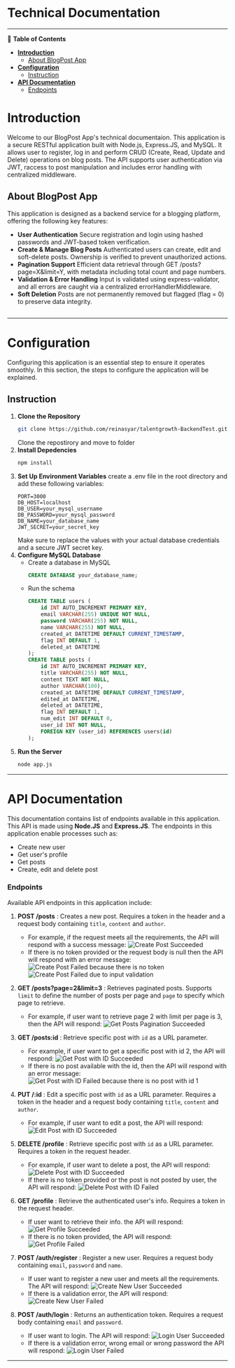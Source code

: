 # Technical Documentation

---

<aside>
📜 <strong>Table of Contents</strong>

- [**Introduction**](#Introduction)
    - [About BlogPost App](#about-blogpost-app)
- [**Configuration**](#Configuration)
    - [Instruction](#instruction)
- [**API Documentation**](#api-documentation)
    - [Endpoints](#endpoints)
</aside>

# **Introduction**

Welcome to our BlogPost App's technical documentaion. This application is a secure RESTful application built with Node.js, Express.JS, and MySQL. It allows user to register, log in and perform CRUD (Create, Read, Update and Delete) operations on blog posts. The API supports user authentication via JWT, raccess to post manipulation and includes error handling with centralized middleware.

## **About** BlogPost App

This application is designed as a backend service for a blogging platform, offering the following key features:
- **User Authentication**
    Secure registration and login using hashed passwords and JWT-based token verification.
- **Create & Manage Blog Posts**
    Authenticated users can create, edit and soft-delete posts. Ownership is verified to prevent unauthorized actions.
- **Pagination Support**
    Efficient data retrieval through GET /posts?page=X&limit=Y, with metadata including total count and page numbers.
- **Validation & Error Handling**
    Input is validated using express-validator, and all errors are caught via a centralized errorHandlerMiddleware.
- **Soft Deletion**
    Posts are not permanently removed but flagged (flag = 0) to preserve data integrity.

## 

---

# Configuration

Configuring this application is an essential step to ensure it operates smoothly. In this section, the steps to configure the application will be explained.

## Instruction
1. **Clone the Repository**
    ```bash
    git clone https://github.com/reinasyar/talentgrowth-BackendTest.git
    ```
    Clone the repostirory and move to folder
2. **Install Depedencies**
    ```bash
    npm install
    ```
3. **Set Up Environment Variables**
    create a .env file in the root directory and add these following variables:
    ```env
    PORT=3000
    DB_HOST=localhost
    DB_USER=your_mysql_username
    DB_PASSWORD=your_mysql_password
    DB_NAME=your_database_name
    JWT_SECRET=your_secret_key
    ```
    Make sure to replace the values with your actual database credentials and a secure JWT secret key.
4. **Configure MySQL Database**
    - Create a database in MySQL
        ```sql
        CREATE DATABASE your_database_name;
        ```
    - Run the schema
        ```sql
        CREATE TABLE users (
            id INT AUTO_INCREMENT PRIMARY KEY,
            email VARCHAR(255) UNIQUE NOT NULL,
            password VARCHAR(255) NOT NULL,
            name VARCHAR(255) NOT NULL,
            created_at DATETIME DEFAULT CURRENT_TIMESTAMP,
            flag INT DEFAULT 1,
            deleted_at DATETIME
        );
        CREATE TABLE posts (
            id INT AUTO_INCREMENT PRIMARY KEY,
            title VARCHAR(255) NOT NULL,
            content TEXT NOT NULL,
            author VARCHAR(100),
            created_at DATETIME DEFAULT CURRENT_TIMESTAMP,
            edited_at DATETIME,
            deleted_at DATETIME,
            flag INT DEFAULT 1,
            num_edit INT DEFAULT 0,
            user_id INT NOT NULL,
            FOREIGN KEY (user_id) REFERENCES users(id)
        );
        ```
5. **Run the Server**
    ```bash
    node app.js
    ```

---

# API Documentation

This documentation contains list of endpoints available in this application. This API is made using **Node.JS** and **Express.JS**. The endpoints in this application enable processes such as:

- Create new user
- Get user's profile
- Get posts
- Create, edit and delete post

### Endpoints

Available API endpoints in this application include:

1. **POST /posts** : Creates a new post. Requires a token in the header and a request body containing `title`, `content` and `author`.
    - For example, if the request meets all the requirements, the API will respond with a success message: 
        ![Create Post Succeeded](additional%20info/photos/p-Create%20Post%20OK.jpg)
    - If there is no token provided or the request body is null then the API will respond with an error message:
        ![Create Post Failed because there is no token](additional%20info/photos/p-CreatePostFailToken.jpg)
        ![Create Post Failed due to input validation](additional%20info/photos/p-CreatePostFailRequired.jpg)

2. **GET /posts?page=2&limit=3** : Retrieves paginated posts. Supports `limit` to define the number of posts per page and `page` to specify which page to retrieve.
    - For example, if user want to retrieve page 2 with limit per page is 3, then the API will respond:
        ![Get Posts Pagination Succeeded](additional%20info/photos/p-GetPostsPagination.jpg)

3. **GET /posts:id** : Retrieve specific post with `id` as a URL parameter.
    - For example, if user want to get a specific post with id 2, the API will respond:
        ![Get Post with ID Succeeded](additional%20info/photos/p-GetPostIDOK.jpg)
    - If there is no post available with the id, then the API will respond with an error message:
        ![Get Post with ID Failed because there is no post with id 1](additional%20info/photos/p-GetPostIDFailnotfound.jpg)

4. **PUT /:id** : Edit a specific post with `id` as a URL parameter. Requires a token in the header and a request body containing `title`, `content` and `author`.
    - For example, if user want to edit a post, the API will respond:
        ![Edit Post with ID Succeeded](additional%20info/photos/p-UpdatePostOK.jpg)

5. **DELETE /profile** : Retrieve specific post with `id` as a URL parameter. Requires a token in the request header.
    - For example, if user want to delete a post, the API will respond:
        ![Delete Post with ID Succeeded](additional%20info/photos/p-DeletePostOK.jpg)
    - If there is no token provided or the post is not posted by user, the API will respond:
        ![Delete Post with ID Failed](additional%20info/photos/p-DeletePostFailnotyourpost.jpg)

6. **GET /profile** : Retrieve the authenticated user's info. Requires a token in the request header.
    - If user want to retrieve their info. the API will respond:
       ![Get Profile Succeeded](additional%20info/photos/u-ProfileOK.jpg)
    - If there is no token provided, the API will respond:
        ![Get Profile Failed](additional%20info/photos/u-ProfileFailnotoken.jpg)
 
7. **POST /auth/register** : Register a new user. Requires a request body containing `email`, `password` and `name`.
    - If user want to register a new user and meets all the requirements. The API will respond:
        ![Create New User Succeeded](additional%20info/photos/u-CreateUserOK.jpg)
    - If there is a validation error, the API will respond:
        ![Create New User Failed](additional%20info/photos/u-CreateUserFail.jpg)

8. **POST /auth/login** : Returns an authentication token. Requires a request body containing `email` and `password`.
    - If user want to login. The API will respond:
        ![Login User Succeeded](additional%20info/photos/u-LoginGetTokenOK.jpg)
    - If there is a validation error, wrong email or wrong password the API will respond:
        ![Login User Failed](additional%20info/photos/u-LoginGetTokenFailWrongPassword.jpg)
    
---

